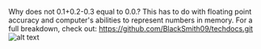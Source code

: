 Why does not 0.1+0.2-0.3 equal to 0.0.?
This has to do with floating point accuracy and computer's abilities to represent numbers in memory. For a full breakdown, check out: https://github.com/BlackSmith09/techdocs.git
![alt text](image.png)